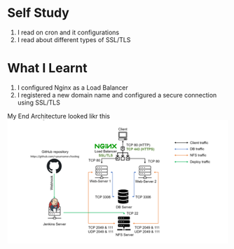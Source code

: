 # Self Study 
1. I read on cron and it configurations 
2. I read about different types of SSL/TLS
   


#  What I Learnt 
1. I configured Nginx as a Load Balancer
2. I registered a new domain name and configured a secure connection using SSL/TLS

My End Architecture looked likr this ![reference image](/Pictures/pic19.PNG)
